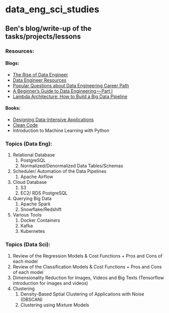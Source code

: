 # data_eng_sci_studies

## Ben's blog/write-up of the tasks/projects/lessons

### Resources:
#### Blogs:
* [The Rise of Data Engineer](https://medium.freecodecamp.org/the-rise-of-the-data-engineer-91be18f1e603)
* [Data Engineer Resources](https://www.analyticsvidhya.com/blog/2018/11/data-engineer-comprehensive-list-resources-get-started/)
* [Popular Questions about Data Engineering Career Path](https://blog.k2datascience.com/popular-questions-about-the-data-engineering-career-path-100a4b6297e2)
* [A Beginner’s Guide to Data Engineering — Part I](https://medium.com/@rchang/a-beginners-guide-to-data-engineering-part-i-4227c5c457d7)
* [Lambda Architecture: How to Build a Big Data Pipeline](https://towardsdatascience.com/lambda-architecture-how-to-build-a-big-data-pipeline-part-1-8b56075e83fe?source=placement_card_footer_grid---------2-43)

#### Books:
* [Designing Data-Intensive Applications](https://pdfs.semanticscholar.org/24f1/4e3b30012c2bc7e3abbdb16e2b3365d6f920.pdf)
* [Clean Code](https://www.investigatii.md/uploads/resurse/Clean_Code.pdf)
* Introduction to Machine Learning with Python


### Topics (Data Eng): 

1. Relational Database 
   1. PostgreSQL
   2. Normalized/Denormalized Data Tables/Schemas
2. Scheduler/ Automation of the Data Pipelines
  	1. Apache Airflow
3. Cloud Database
  	1. S3
  	2. EC2/ RDS PostgreSQL
4. Querying Big Data
  	1. Apache Spark
  	2. Snowflake/Redshift
5. Various Tools
    1. Docker Containers
    2. Kafka
    3. Kubernetes

### Topics (Data Sci):

1. Review of the Regression Models & Cost Functions + Pros and Cons of each model
2. Review of the Classification Models & Cost Functions + Pros and Cons of each model
3. Dimensionality Reduction for Images, Videos and Big Texts (Tensorflow introduction for images and videos)
4. Clustering
   1. Density-Based Sptial Clustering of Applications with Noise (DBSCAN)
   2. Clustering using Mixture Models
